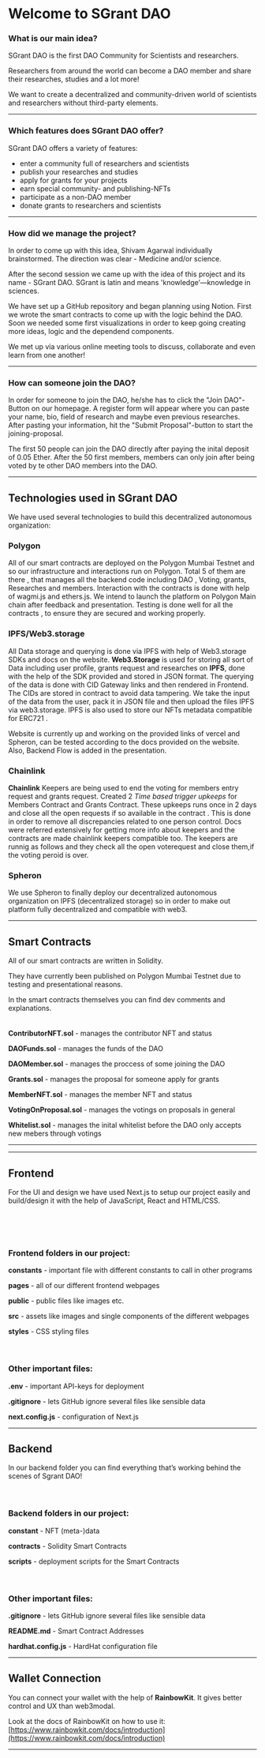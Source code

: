 # Welcome to SGrant DAO


### What is our main idea?

SGrant DAO is the first DAO Community for Scientists and researchers.

Researchers from around the world can become a DAO member and share their researches, studies and a lot more!

We want to create a decentralized and community-driven world of scientists and researchers without third-party elements.

---

### Which features does SGrant DAO offer?

SGrant DAO offers a variety of features:

- enter a community full of researchers and scientists
- publish your researches and studies
- apply for grants for your projects
- earn special community- and publishing-NFTs
- participate as a non-DAO member
- donate grants to researchers and scientists

---

### How did we manage the project?

In order to come up with this idea, Shivam Agarwal individually brainstormed. The direction was clear - Medicine and/or science. 

After the second session we came up with the idea of this project and its name - SGrant DAO. SGrant is latin and means 'knowledge’—knowledge in sciences.

We have set up a GitHub repository and began planning using Notion. First we wrote the smart contracts to come up with the logic behind the DAO. Soon we needed some first visualizations in order to keep going creating more ideas, logic and the dependend components.

We met up via various online meeting tools to discuss, collaborate and even learn from one another!

---

### How can someone join the DAO?

In order for someone to join the DAO, he/she has to click the "Join DAO"-Button on our homepage. A register form will appear where you can paste your name, bio, field of research and maybe even previous researches. After pasting your information, hit the "Submit Proposal"-button to start the joining-proposal.

The first 50 people can join the DAO directly after paying the inital deposit of 0.05 Ether. After the 50 first members, members can only join after being voted by te other DAO members into the DAO.

---

## Technologies used in SGrant DAO

We have used several technologies to build this decentralized autonomous organization:

### Polygon

All of our smart contracts are deployed on the Polygon Mumbai Testnet and so our infrastructure and interactions run on Polygon. Total 5 of them are there , that manages all the backend code including DAO , Voting, grants, Researches and members. Interaction with the contracts is done with help of wagmi.js and ethers.js. We intend to launch the platform on Polygon Main chain after feedback and presentation. Testing is done well for all the contracts , to ensure they are secured and working properly.


### IPFS/Web3.storage
All Data storage and querying is done via IPFS with help of Web3.storage SDKs and docs on the website.
**Web3.Storage** is used for storing all sort of Data including user profile, grants request and researches on **IPFS**, done with the help of the SDK provided and stored in JSON format.
The querying of the data is done with CID Gateway links and then rendered in Frontend. The CIDs are stored in contract to avoid data tampering. We take the input of the data from the user, pack it in JSON file and then upload the files  IPFS via web3.storage. IPFS is also used to store our NFTs metadata compatible for ERC721 . 

Website is currently up and working on the provided links of vercel and Spheron, can be tested according to the docs provided on the website. Also, Backend Flow is added in the presentation.


### Chainlink

**Chainlink** Keepers are being used to end the voting for members entry request and grants request. Created 2  *Time based trigger upkeeps* for Members Contract and Grants Contract. These upkeeps runs once in 2 days and close all the open requests if so available in the contract . This is done in order to remove all discrepancies related to one person control. Docs were referred extensively for getting more info about keepers and the contracts are made chainlink keepers compatible too. The keepers are runnig as follows and they check all the open voterequest and close them,if the voting peroid is over.


### Spheron

We use Spheron to finally deploy our decentralized autonomous organization on IPFS (decentralized storage) so in order to make out platform fully decentralized and compatible with web3.

---

## Smart Contracts

All of our smart contracts are written in Solidity.

They have currently been published on Polygon Mumbai Testnet due to testing and presentational reasons. 

In the smart contracts themselves you can find dev comments and explanations.
<br /><br /><br />
**ContributorNFT.sol** - manages the contributor NFT and status

**DAOFunds.sol** - manages the funds of the DAO

**DAOMember.sol** - manages the proccess of some joining the DAO

**Grants.sol** - manages the proposal for someone apply for grants

**MemberNFT.sol** - manages the member NFT and status

**VotingOnProposal.sol** - manages the votings on proposals in general

**Whitelist.sol** - manages the inital whitelist before the DAO only accepts new mebers through votings

---


---

## Frontend

For the UI and design we have used Next.js to setup our project easily and build/design it with the help of JavaScript, React and HTML/CSS.

<br /><br /><br />

### Frontend folders in our project:

**constants** - important file with different constants to call in other programs

**pages** - all of our different frontend webpages

**public** - public files like images etc.

**src** - assets like images and single components of the different webpages

**styles** - CSS styling files
<br /><br /><br />
### Other important files:

**.env** - important API-keys for deployment

**.gitignore** - lets GitHub ignore several files like sensible data

**next.config.js** - configuration of Next.js

---

## Backend

In our backend folder you can find everything that’s working behind the scenes of Sgrant DAO!
<br /><br /><br />
### Backend folders in our project:

**constant** - NFT (meta-)data

**contracts** - Solidity Smart Contracts

**scripts** - deployment scripts for the Smart Contracts
<br /><br /><br />
### Other important files:

**.gitignore** - lets GitHub ignore several files like sensible data

**README.md** - Smart Contract Addresses

**hardhat.config.js** - HardHat configuration file

---

## Wallet Connection

You can connect your wallet with the help of **RainbowKit**. It gives better control and UX than web3modal.

Look at the docs of RainbowKit on how to use it: [https://www.rainbowkit.com/docs/introduction](https://www.rainbowkit.com/docs/introduction)

---
